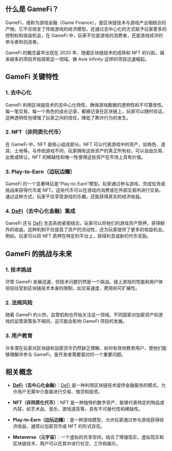 ## 什么是 GameFi？

GameFi，或称为游戏金融（Game Finance），是区块链技术与游戏产业相结合的产物。它不仅改变了传统游戏的经济模型，还通过去中心化的方式赋予玩家更多的控制权和收益机会。在 GameFi 中，玩家不仅是游戏的消费者，还是游戏经济的参与者和创造者。

GameFi 的概念最早出现在 2020 年，随着区块链技术的成熟和 NFT 的兴起，越来越多的项目开始探索这一领域。像 Axie Infinity 这样的项目迅速崛起。

## GameFi 关键特性

### 1. 去中心化

GameFi 利用区块链技术的去中心化特性，确保游戏数据的透明性和不可篡改性。每一笔交易、每一个角色的成长记录，都被记录在区块链上，玩家可以随时验证。这种透明性也增强了玩家之间的信任，降低了欺诈行为的发生。

### 2. NFT（非同质化代币）

在 GameFi 中，NFT 是核心组成部分。NFT 可以代表游戏中的资产，如角色、道具、土地等。与传统游戏不同，玩家拥有这些资产的真正所有权，可以自由交易、出售或转让。NFT 的稀缺性和唯一性使得这些资产在市场上具有价值。

### 3. Play-to-Earn（边玩边赚）

GameFi 的一个显著特征是“Play-to-Earn”模型。玩家通过参与游戏、完成任务或挑战来获得代币或 NFT。这些代币可以在游戏内消费或在外部交易所进行交易。通过这种方式，玩家不仅享受游戏的乐趣，还能获得真实的经济收益。

### 4. [DeFi](https://learnblockchain.cn/tags/DeFi?map=EVM)（去中心化金融）集成

GameFi 还与 [DeFi](https://learnblockchain.cn/tags/DeFi?map=EVM) 生态系统紧密结合。玩家可以将他们的游戏资产质押，获得额外的收益。这种机制不仅提高了资产的流动性，还为玩家提供了更多的收益机会。例如，玩家可以将 NFT 质押在特定的平台上，获得利息或新的代币奖励。

## GameFi 的挑战与未来

### 1. 技术挑战

尽管 GameFi 发展迅速，但技术问题仍然是一个挑战。链上游戏的性能和用户体验往往受到区块链技术本身的限制，如交易速度、费用和可扩展性。

### 2. 法规风险

随着 GameFi 的火热，监管机构也开始关注这一领域。不同国家对加密资产和游戏的监管政策各不相同，这可能会影响 GameFi 项目的发展。

### 3. 用户教育

许多潜在玩家对区块链和加密货币仍然缺乏理解。如何有效地教育用户，使他们能够理解并参与 GameFi，是开发者需要面对的一个重要问题。

## 相关概念

- **[DeFi](https://learnblockchain.cn/tags/DeFi?map=EVM)（去中心化金融）**：[DeFi](https://learnblockchain.cn/tags/DeFi?map=EVM) 是一种利用区块链技术提供金融服务的模式，允许用户无需中介直接进行交易、借贷和投资。
  
- **NFT（非同质化代币）**：NFT 是一种独特的数字资产，能够代表特定的物品或内容，如艺术品、音乐、游戏道具等，具有不可替代性和稀缺性。

- **Play-to-Earn（边玩边赚）**：是一种游戏模型，允许玩家通过参与游戏获得经济收益，通常以加密货币或 NFT 的形式存在。

- **Metaverse（元宇宙）**：一个虚拟的共享空间，结合了增强现实、虚拟现实和区块链技术，用户可以在其中进行社交、工作和娱乐。
